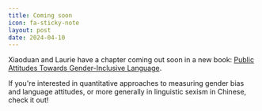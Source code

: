 ```yaml
---
title: Coming soon
icon: fa-sticky-note
layout: post
date: 2024-04-10
---
```


Xiaoduan and Laurie have a chapter coming out soon in a new book: <a href="https://www.degruyter.com/document/isbn/9783111201252/html?lang=en"> Public Attitudes Towards Gender-Inclusive Language</a>. 

If you're interested in quantitative approaches to measuring gender bias and language attitudes, or more generally in linguistic sexism in Chinese, check it out!

